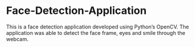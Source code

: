 # Face-Detection-Application
This is a face detection application developed using Python’s OpenCV. The application was able to detect the face frame, eyes and smile through the webcam.
